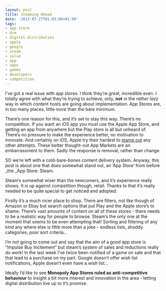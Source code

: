 ```yaml
---
layout: post
title: Steaming Ahead
date: '2013-07-27T01:03:00+01:00'
tags:
- app store
- drm
- digital distribution
- apple
- google
- steam
- valve
- app
- apps
- games
- developers
- competition
---
```

I’ve got a real issue with app stores. I think they’re great, incredible even. I totally agree with what they’re trying to achieve, only, **not** in the _rather lazy_ way in which content hosts are going about implementation. App Stores are, in too many places, little more than the bare minimum.

There’s one reason for this, and it’s set to stay this way. There’s no competition. If you want an iOS app you must use the Apple App Store, and getting an app from anywhere but the Play store is all but unheard of. There’s no pressure to make the experience better, no motivation to innovate. And certainly on iOS, Apple try their hardest to [stamp out](http://news.cnet.com/8301-13579_3-57579631-37/appgratis-tries-petition-to-shame-apple-on-app-removal/) any other attempts. These better thought-out App Markets are an embarrassment to them. Sadly the response is removal, rather than change.

SO we’re left with a cold-bare-bones content delivery system. Anyway, this post is about one that does somewhat stand out, an ‘App Store’ from before _the _App Store: Steam.

Steam’s somewhat wiser than the newcomers, and it’s experience really shows. It _is_ up against competition though, retail. Thanks to that it’s really needed to be quite special to get noticed and adopted.

Firstly it’s a much nicer place to shop. There are filters, not like though of Amazon or Ebay but search options that put Play and the Apple store’s to shame. There’s vast amounts of content on all of these stores - there needs to be a realistic way for people to browse. Steam’s the only one at the moment that seems to be even attempting that! Sorting and filtering of any kind any where else is little more than a joke - endless lists, shoddy categories, poor sort criteria…

I’m not going to come out and say that the aim of a good app store is “Impulse Buy Incitement” but steam’s system of sales and reductions really do work! In the last week I’ve twice been notified of a game on sale and that that lead to a purchase on my part. Google doesn’t offer wish list notifications, Apple doesn’t even have a wish list…

Ideally I’d like to see **Monopoly App Stores ruled as anti-competitive behaviour** to insight a bit more interest and innovation in the area - letting digital distribution live up to it’s promise.

